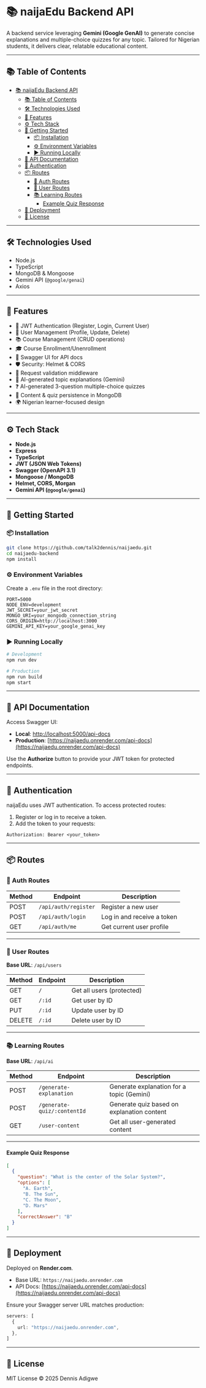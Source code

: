 # 📚 naijaEdu Backend API

A backend service leveraging **Gemini (Google GenAI)** to generate concise explanations and multiple-choice quizzes for any topic. Tailored for Nigerian students, it delivers clear, relatable educational content.

---

## 📚 Table of Contents

- [📚 naijaEdu Backend API](#-naijaedu-backend-api)
  - [📚 Table of Contents](#-table-of-contents)
  - [🛠️ Technologies Used](#️-technologies-used)
  - [🚀 Features](#-features)
  - [⚙️ Tech Stack](#️-tech-stack)
  - [🧰 Getting Started](#-getting-started)
    - [📦 Installation](#-installation)
    - [⚙️ Environment Variables](#️-environment-variables)
    - [▶️ Running Locally](#️-running-locally)
  - [📑 API Documentation](#-api-documentation)
  - [🔐 Authentication](#-authentication)
  - [📦 Routes](#-routes)
    - [🔑 Auth Routes](#-auth-routes)
    - [👥 User Routes](#-user-routes)
    - [📚 Learning Routes](#-learning-routes)
      - [Example Quiz Response](#example-quiz-response)
  - [🚀 Deployment](#-deployment)
  - [📄 License](#-license)

---

## 🛠️ Technologies Used

- Node.js
- TypeScript
- MongoDB & Mongoose
- Gemini API (`@google/genai`)
- Axios

---

## 🚀 Features

- 🔐 JWT Authentication (Register, Login, Current User)
- 👤 User Management (Profile, Update, Delete)
- 📚 Course Management (CRUD operations)
- 🎓 Course Enrollment/Unenrollment
- 📄 Swagger UI for API docs
- 🛡️ Security: Helmet & CORS
- 📝 Request validation middleware
- 📘 AI-generated topic explanations (Gemini)
- ❓ AI-generated 3-question multiple-choice quizzes
- 💾 Content & quiz persistence in MongoDB
- 🌍 Nigerian learner-focused design

---

## ⚙️ Tech Stack

- **Node.js**
- **Express**
- **TypeScript**
- **JWT (JSON Web Tokens)**
- **Swagger (OpenAPI 3.1)**
- **Mongoose / MongoDB**
- **Helmet, CORS, Morgan**
- **Gemini API (`@google/genai`)**

---

## 🧰 Getting Started

### 📦 Installation

```bash
git clone https://github.com/talk2dennis/naijaedu.git
cd naijaedu-backend
npm install
```

### ⚙️ Environment Variables

Create a `.env` file in the root directory:

```env
PORT=5000
NODE_ENV=development
JWT_SECRET=your_jwt_secret
MONGO_URI=your_mongodb_connection_string
CORS_ORIGIN=http://localhost:3000
GEMINI_API_KEY=your_google_genai_key
```

### ▶️ Running Locally

```bash
# Development
npm run dev

# Production
npm run build
npm start
```

---

## 📑 API Documentation

Access Swagger UI:

- **Local**: [http://localhost:5000/api-docs](http://localhost:5000/api-docs)
- **Production**: [https://naijaedu.onrender.com/api-docs](https://naijaedu.onrender.com/api-docs)

Use the **Authorize** button to provide your JWT token for protected endpoints.

---

## 🔐 Authentication

naijaEdu uses JWT authentication. To access protected routes:

1. Register or log in to receive a token.
2. Add the token to your requests:

```http
Authorization: Bearer <your_token>
```

---

## 📦 Routes

### 🔑 Auth Routes

| Method | Endpoint             | Description                   |
|--------|----------------------|-------------------------------|
| POST   | `/api/auth/register` | Register a new user           |
| POST   | `/api/auth/login`    | Log in and receive a token    |
| GET    | `/api/auth/me`       | Get current user profile      |

---

### 👥 User Routes

**Base URL**: `/api/users`

| Method | Endpoint      | Description                 |
|--------|--------------|-----------------------------|
| GET    | `/`          | Get all users (protected)   |
| GET    | `/:id`       | Get user by ID              |
| PUT    | `/:id`       | Update user by ID           |
| DELETE | `/:id`       | Delete user by ID           |

---

### 📚 Learning Routes

**Base URL**: `/api/ai`

| Method | Endpoint                   | Description                                 |
|--------|----------------------------|---------------------------------------------|
| POST   | `/generate-explanation`    | Generate explanation for a topic (Gemini)   |
| POST   | `/generate-quiz/:contentId`| Generate quiz based on explanation content  |
| GET    | `/user-content`            | Get all user-generated content              |

---

#### Example Quiz Response

```json
[
  {
    "question": "What is the center of the Solar System?",
    "options": [
      "A. Earth",
      "B. The Sun",
      "C. The Moon",
      "D. Mars"
    ],
    "correctAnswer": "B"
  }
]
```

---

## 🚀 Deployment

Deployed on **Render.com**.

- Base URL: `https://naijaedu.onrender.com`
- API Docs: [https://naijaedu.onrender.com/api-docs](https://naijaedu.onrender.com/api-docs)

Ensure your Swagger server URL matches production:

```ts
servers: [
  {
    url: "https://naijaedu.onrender.com",
  },
]
```

---

## 📄 License

MIT License © 2025 Dennis Adigwe

